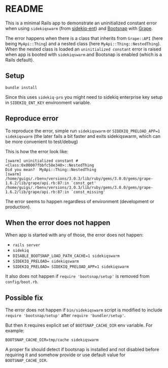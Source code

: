 # README

This is a minimal Rails app to demonstrate an uninitialized constant error when using `sidekiqswarm` (from [sidekiq-ent](https://sidekiq.org/products/enterprise.html)) and [Bootsnap](https://github.com/Shopify/bootsnap) with [Grape](https://github.com/ruby-grape/grape).

The error happens when there is a class that inherits from `Grape::API` (here being `MyApi::Thing`) and a 
nested class (here `MyApi::Thing::NestedThing`). When the nested class is loaded an `uninitialized constant` error
is raised when app is booted with `sidekiqswarm` and Bootsnap is enabled (which is a Rails default).

## Setup

`bundle install`

Since this uses `sidekiq-pro` you might need to sidekiq enterprise key setup in `SIDEKIQ_ENT_KEY` environment variable.

## Reproduce error

To reproduce the error, simple run `sidekiqswarm` or `SIDEKIQ_PRELOAD_APP=1 sidekiqswarm` (the later fails a bit
faster and exits sidekiqswarm, which can be more convenient to test/debug)

This is how the error look like:

```
[swarm] uninitialized constant #<Class:0x00007fbbfc58e340>::NestedThing
Did you mean?  MyApi::Thing::NestedThing
[swarm] /home/guigs/.rbenv/versions/3.0.3/lib/ruby/gems/3.0.0/gems/grape-1.6.2/lib/grape/api.rb:87:in `const_get'
/home/guigs/.rbenv/versions/3.0.3/lib/ruby/gems/3.0.0/gems/grape-1.6.2/lib/grape/api.rb:87:in `const_missing'
```

The error seems to happen regardless of environment (development or production).

## When the error does not happen

When app is started with any of those, the error does not happen:

* `rails server`
* `sidekiq`
* `DISABLE_BOOTSNAP_LOAD_PATH_CACHE=1 sidekiqswarm`
* `SIDEKIQ_PRELOAD= sidekiqswarm`
* `SIDEKIQ_PRELOAD= SIDEKIQ_PRELOAD_APP=1 sidekiqswarm`

It also does not happen if `require 'bootsnap/setup'` is removed from `config/boot.rb`.

## Possible fix

The error does not happen if `bin/sidekiqswarm` script is modified to include `require 'bootsnap/setup'` after `require 'bundler/setup'`.

But then it requires explicit set of `BOOTSNAP_CACHE_DIR` env variable. For example:

`BOOTSNAP_CACHE_DIR=tmp/cache sidekiqswarm`

A proper fix should detect if bootsnap is installed and not disabled before requiring it and somehow provide or use default value for `BOOTSNAP_CACHE_DIR`.
